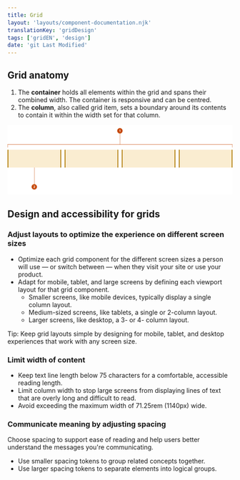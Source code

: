 ```yaml
---
title: Grid
layout: 'layouts/component-documentation.njk'
translationKey: 'gridDesign'
tags: ['gridEN', 'design']
date: 'git Last Modified'
---
```


## Grid anatomy

<ol class="anatomy-list">
  <li>The <strong>container</strong> holds all elements within the grid and spans their combined width. The container is  responsive and can be centred.</li>
  <li>The <strong>column</strong>, also called grid item, sets a boundary around its contents to contain it within the width set for that column.</li>
</ol>

<img class="b-sm b-default p-300" src="/images/en/components/anatomy/gcds-grid-anatomy.svg" alt="Image showing the grid anatomy with four separate rectangles representing the columns of a grid" />

## Design and accessibility for grids

### Adjust layouts to optimize the experience on different screen sizes

- Optimize each grid component for the different screen sizes a person will use — or switch between — when they visit your site or use your product.
- Adapt for mobile, tablet, and large screens by defining each viewport layout for that grid component.
  - Smaller screens, like mobile devices, typically display a single column layout.
  - Medium-sized screens, like tablets, a single or 2-column layout.
  - Larger screens, like desktop, a 3- or 4- column layout.

Tip: Keep grid layouts simple by designing for mobile, tablet, and desktop experiences that work with any screen size.

### Limit width of content

- Keep text line length below 75 characters for a comfortable, accessible reading length.
- Limit column width to stop large screens from displaying lines of text that are overly long and difficult to read.
- Avoid exceeding the maximum width of 71.25rem (1140px) wide.

### Communicate meaning by adjusting spacing

Choose spacing to support ease of reading and help users better understand the messages you're communicating.

- Use smaller spacing tokens to group related concepts together.
- Use larger spacing tokens to separate elements into logical groups.
